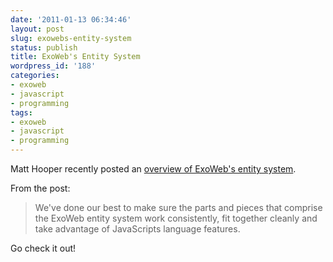 ```yaml
---
date: '2011-01-13 06:34:46'
layout: post
slug: exowebs-entity-system
status: publish
title: ExoWeb's Entity System
wordpress_id: '188'
categories:
- exoweb
- javascript
- programming
tags:
- exoweb
- javascript
- programming
---
```


Matt Hooper recently posted an [overview of ExoWeb's entity system](http://mhoop.wordpress.com/2011/01/13/exowebs-entity-system/).

 

From the post:

 

>  
> 
> We've done our best to make sure the parts and pieces that comprise the ExoWeb entity system work consistently, fit together cleanly and take advantage of JavaScripts language features.
> 
>  

 

Go check it out!
